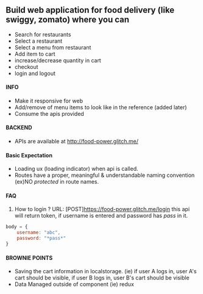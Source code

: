 # 
 
##  Build web application for food delivery (like swiggy, zomato) where you can 
- Search for restaurants
- Select a restaurant
- Select a menu from restaurant
- Add item to cart
- increase/decrease quantity in cart
- checkout
- login and logout


#### INFO
- Make it responsive for web
- Add/remove of menu items to look like in the reference (added later)
- Consume the apis provided

#### BACKEND
- APIs are available at http://food-power.glitch.me/

#### Basic Expectation 
- Loading ux (loading indicator) when api is called. 
- Routes have a proper, meaningful & understandable naming convention (ex)NO *protected* in route names.

#### FAQ

1. How to login ?
URL: [POST]https://food-power.glitch.me/login
this api will return token, if username is entered and password has *pass* in it.

```js 
body = {
    username: "abc",
    password: "*pass*"
}
```

#### BROWNIE POINTS
- Saving the cart information in localstorage.  (ie) if user A logs in, user A's cart should be visible, if user B logs in, user B's cart should be visible
- Data Managed outside of component (ie) redux


